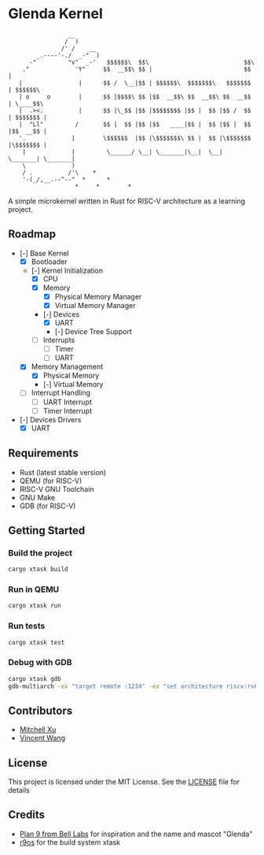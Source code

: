 # Glenda Kernel
```plaintext
                 __        
                /  )       
               /' /    __  
        _.----'-./  _-"  ) 
      -"         "v"  _-'   $$$$$$\  $$\                           $$\           
    ."             'Y"     $$  __$$\ $$ |                          $$ |          
   |                |      $$ /  \__|$$ | $$$$$$\  $$$$$$$\   $$$$$$$ | $$$$$$\  
   | o     o        |      $$ |$$$$\ $$ |$$  __$$\ $$  __$$\ $$  __$$ | \____$$\ 
   |  .><.          |      $$ |\_$$ |$$ |$$$$$$$$ |$$ |  $$ |$$ /  $$ | $$$$$$$ |
   |  "Ll"         /       $$ |  $$ |$$ |$$   ____|$$ |  $$ |$$ |  $$ |$$  __$$ |
   '.             |        \$$$$$$  |$$ |\$$$$$$$\ $$ |  $$ |\$$$$$$$ |\$$$$$$$ |
    |             |         \______/ \__| \_______|\__|  \__| \_______| \_______|
    \             )        
    / .          /'\    *  
    '-(_/,__.--^--"  *      * 
                   *     *        *
```
A simple microkernel written in Rust for RISC-V architecture as a learning project.
## Roadmap
- [-] Base Kernel
  - [x] Bootloader
  - [-] Kernel Initialization
    - [x] CPU
    - [x] Memory
      - [x] Physical Memory Manager
      - [x] Virtual Memory Manager
    - [-] Devices
      - [x] UART
      - [-] Device Tree Support
    - [ ] Interrupts
      - [ ] Timer
      - [ ] UART
  - [x] Memory Management
    - [x] Physical Memory
    - [-] Virtual Memory
  - [ ] Interrupt Handling
    - [ ] UART Interrupt
    - [ ] Timer Interrupt
- [-] Devices Drivers
  - [x] UART
## Requirements
- Rust (latest stable version)
- QEMU (for RISC-V)
- RISC-V GNU Toolchain
- GNU Make
- GDB (for RISC-V)
## Getting Started
### Build the project
```sh
cargo xtask build
```
### Run in QEMU
```sh
cargo xtask run
```
### Run tests
```sh
cargo xtask test
```
### Debug with GDB
```sh
cargo xtask gdb
gdb-multiarch -ex "target remote :1234" -ex "set architecture riscv:rv64" -ex "file target/riscv64imac-unknown-none-elf/debug/glenda"
```
## Contributors
- [Mitchell Xu](https://github.com/zeyi2)
- [Vincent Wang](https://github.com/2018wzh)

## License
This project is licensed under the MIT License. See the [LICENSE](LICENSE) file for details

## Credits
- [Plan 9 from Bell Labs](https://plan9.io) for inspiration and the name and mascot "Glenda"
- [r9os](https://github.com/r9os/r9) for the build system xtask
